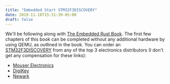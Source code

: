 ```yaml
---
title: "Embedded Start STM32F3DISCOVERY"
date: 2019-11-18T15:31:39-05:00
draft: false
---
```


We'll be following along with [The Embedded Rust Book](https://docs.rust-embedded.org/book). The first few chapters of this book can be completed without any additional hardware by using QEMU, as outlined in the book. You can order an [STM32F3DISCOVERY](https://www.st.com/en/evaluation-tools/stm32f3discovery.html) from any of the top 3 electronics distributors (I don't get any compensation for these links):

* [Mouser Electronics](https://www.mouser.com/ProductDetail/STMicroelectronics/STM32F3DISCOVERY?qs=%2Fha2pyFadugrNVQWXf6LlIltOPJ3KArGyQmUfBsRFhr6Uii7O0HaxA%3D%3D)
* [DigiKey](https://www.digikey.com/products/en?keywords=STM32F3DISCOVERY)
* [Newark](https://www.newark.com/stmicroelectronics/stm32f3discovery/evaluation-kit-f3-series-discovery/dp/43W6526?ost=STM32F3DISCOVERY&ddkey=https%3Aen-US%2FElement14_US%2Fsearch)